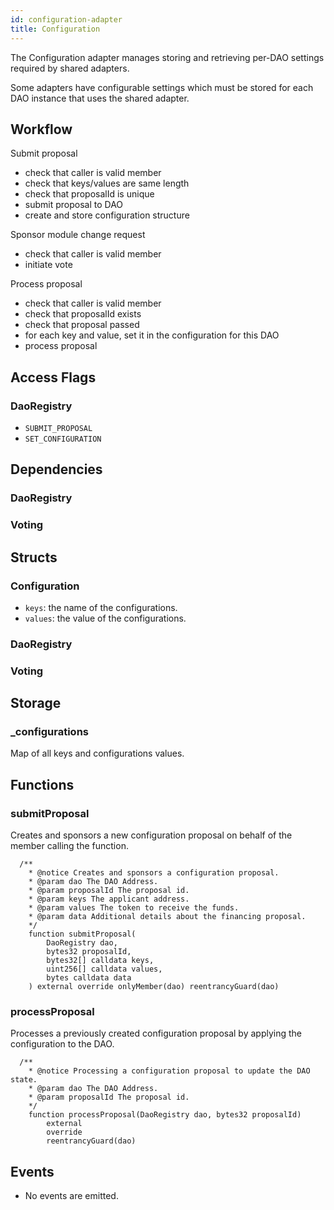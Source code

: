 ```yaml
---
id: configuration-adapter
title: Configuration
---
```


The Configuration adapter manages storing and retrieving per-DAO settings required by shared adapters.

Some adapters have configurable settings which must be stored for each DAO instance that uses the shared adapter.

## Workflow

Submit proposal

- check that caller is valid member
- check that keys/values are same length
- check that proposalId is unique
- submit proposal to DAO
- create and store configuration structure

Sponsor module change request

- check that caller is valid member
- initiate vote

Process proposal

- check that caller is valid member
- check that proposalId exists
- check that proposal passed
- for each key and value, set it in the configuration for this DAO
- process proposal

## Access Flags

### DaoRegistry

- `SUBMIT_PROPOSAL`
- `SET_CONFIGURATION`

## Dependencies

### DaoRegistry

### Voting

## Structs

### Configuration

- `keys`: the name of the configurations.
- `values`: the value of the configurations.

### DaoRegistry

### Voting

## Storage

### \_configurations

Map of all keys and configurations values.

## Functions

### submitProposal

Creates and sponsors a new configuration proposal on behalf of the member calling the function.

```solidity
  /**
    * @notice Creates and sponsors a configuration proposal.
    * @param dao The DAO Address.
    * @param proposalId The proposal id.
    * @param keys The applicant address.
    * @param values The token to receive the funds.
    * @param data Additional details about the financing proposal.
    */
    function submitProposal(
        DaoRegistry dao,
        bytes32 proposalId,
        bytes32[] calldata keys,
        uint256[] calldata values,
        bytes calldata data
    ) external override onlyMember(dao) reentrancyGuard(dao)
```

### processProposal

Processes a previously created configuration proposal by applying the configuration to the DAO.

```solidity
  /**
    * @notice Processing a configuration proposal to update the DAO state.
    * @param dao The DAO Address.
    * @param proposalId The proposal id.
    */
    function processProposal(DaoRegistry dao, bytes32 proposalId)
        external
        override
        reentrancyGuard(dao)
```

## Events

- No events are emitted.
